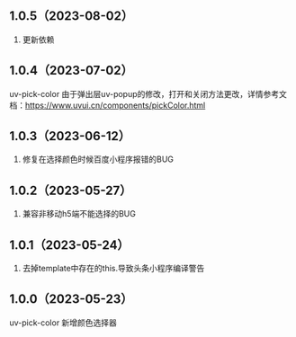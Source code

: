 ## 1.0.5（2023-08-02）
1. 更新依赖
## 1.0.4（2023-07-02）
uv-pick-color  由于弹出层uv-popup的修改，打开和关闭方法更改，详情参考文档：https://www.uvui.cn/components/pickColor.html
## 1.0.3（2023-06-12）
1. 修复在选择颜色时候百度小程序报错的BUG
## 1.0.2（2023-05-27）
1. 兼容非移动h5端不能选择的BUG
## 1.0.1（2023-05-24）
1.  去掉template中存在的this.导致头条小程序编译警告
## 1.0.0（2023-05-23）
uv-pick-color 新增颜色选择器
